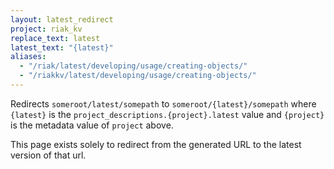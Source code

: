 ```yaml
---
layout: latest_redirect
project: riak_kv
replace_text: latest
latest_text: "{latest}"
aliases:
  - "/riak/latest/developing/usage/creating-objects/"
  - "/riakkv/latest/developing/usage/creating-objects/"
---
```


Redirects `someroot/latest/somepath` to `someroot/{latest}/somepath` 
where `{latest}` is the `project_descriptions.{project}.latest` value
and `{project}` is the metadata value of `project` above.

This page exists solely to redirect from the generated URL to the latest version of
that url.


